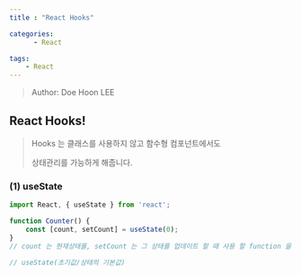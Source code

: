```yaml
---
title : "React Hooks"

categories:
      - React

tags:
    - React
---
```


> Author: Doe Hoon LEE

## React Hooks!

> Hooks 는 클래스를 사용하지 않고 함수형 컴포넌트에서도
> 
> 상태관리를 가능하게 해줍니다.

### (1) useState
```js
import React, { useState } from 'react';

function Counter() {
    const [count, setCount] = useState(0);
}
// count 는 현재상태를, setCount 는 그 상태를 업데이트 할 때 사용 할 function 을 의미합니다.

// useState(초기값/상태의 기본값)
```